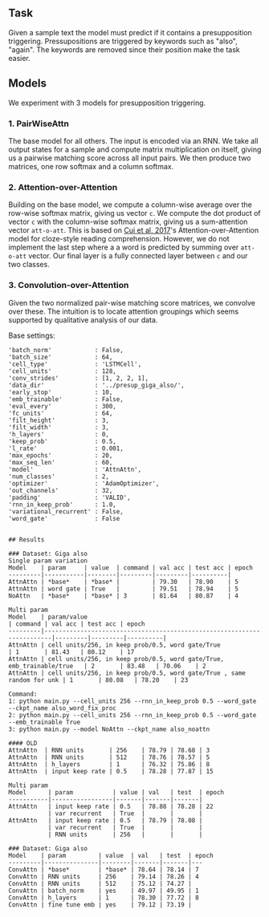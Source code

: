 
## Task
Given a sample text the model must predict if it contains a presupposition triggering. Pressupositions are triggered by keywords such as "also", "again". The keywords are removed since their position make the task easier.

## Models
We experiment with 3 models for presupposition triggering.

### 1. PairWiseAttn
The base model for all others. The input is encoded via an RNN.
We take all output states for a sample and compute matrix multiplication on itself,
giving us a pairwise matching score across all input pairs. We then produce two
matrices, one row softmax and a column softmax.

### 2. Attention-over-Attention
Building on the base model, we compute a column-wise average over the row-wise softmax matrix, giving us vector `c`. We compute the dot product of vector `c` with the column-wise softmax matrix, giving us a sum-attention vector `att-o-att`.
This is based on [Cui et al, 2017](https://arxiv.org/pdf/1607.04423.pdf)'s Attention-over-Attention model for cloze-style reading comprehension.
However, we do not implement the last step where a a word is predicted by summing over `att-o-att` vector. Our final layer is a fully connected layer between `c` and our two classes.

### 3. Convolution-over-Attention
Given the two normalized pair-wise matching score matrices, we convolve over these.
The intuition is to locate attention groupings which seems supported by qualitative analysis of our data.

Base settings:
```shell
'batch_norm'            : False,
'batch_size'            : 64,
'cell_type'             : 'LSTMCell',
'cell_units'            : 128,
'conv_strides'          : [1, 2, 2, 1],
'data_dir'              : '../presup_giga_also/',
'early_stop'            : 10,
'emb_trainable'         : False,
'eval_every'            : 300,
'fc_units'              : 64,
'filt_height'           : 3,
'filt_width'            : 3,
'h_layers'              : 0,
'keep_prob'             : 0.5,
'l_rate'                : 0.001,
'max_epochs'            : 20,
'max_seq_len'           : 60,
'model'                 : 'AttnAttn',
'num_classes'           : 2,
'optimizer'             : 'AdamOptimizer',
'out_channels'          : 32,
'padding'               : 'VALID',
'rnn_in_keep_prob'      : 1.0,
'variational_recurrent' : False,
'word_gate'             : False


## Results

### Dataset: Giga also
Single param variation
Model    | param     | value  | command | val acc | test acc | epoch
---------|-----------|--------|---------|---------|----------|
AttnAttn | *base*    | *base* |         | 79.30   | 78.90    | 5
AttnAttn | word gate | True   |         | 79.51   | 78.94    | 5
NoAttn   | *base*    | *base* | 3       | 81.64   | 80.87    | 4

Multi param
Model    | param/value                                                            | command | val acc | test acc | epoch
---------|------------------------------------------------------------------------|---------|---------|----------|
AttnAttn | cell units/256, in keep prob/0.5, word gate/True                       | 1       | 81.43   | 80.12    | 17
AttnAttn | cell units/256, in keep prob/0.5, word gate/True, emb_trainable/true   | 2       | 83.48   | 70.06    | 2
AttnAttn | cell units/256, in keep prob/0.5, word gate/True , same random for unk | 1       | 80.08   | 78.20    | 23

Command:
1: python main.py --cell_units 256 --rnn_in_keep_prob 0.5 --word_gate --ckpt_name also_word_fix_proc
2: python main.py --cell_units 256 --rnn_in_keep_prob 0.5 --word_gate --emb_trainable True
3: python main.py --model NoAttn --ckpt_name also_noattn

#### OLD
AttnAttn  | RNN units       | 256    | 78.79 | 78.68 | 3
AttnAttn  | RNN units       | 512    | 78.76 | 78.57 | 5
AttnAttn  | h_layers        | 1      | 76.32 | 75.86 | 8
AttnAttn  | input keep rate | 0.5    | 78.28 | 77.87 | 15

Multi param
Model      | param           | value | val   | test  | epoch
-----------|-----------------|-------|-------|-------|
AttnAttn   | input keep rate | 0.5   | 78.88 | 78.28 | 22
           | var recurrent   | True  |       |       |
AttnAttn   | input keep rate | 0.5   | 78.79 | 78.08 |
           | var recurrent   | True  |       |       |
           | RNN units       | 256   |       |       |

### Dataset: Giga also
Model    | param         | value  | val   | test  | epoch
---------|---------------|--------|-------|-------|---
ConvAttn | *base*        | *base* | 78.64 | 78.14 | 7
ConvAttn | RNN units     | 256    | 79.14 | 78.26 | 4
ConvAttn | RNN units     | 512    | 75.12 | 74.27 |
ConvAttn | batch_norm    | yes    | 49.97 | 49.95 | 1
ConvAttn | h_layers      | 1      | 78.30 | 77.72 | 8
ConvAttn | fine tune emb | yes    | 79.12 | 73.19 |


